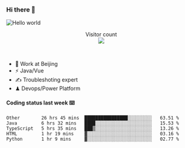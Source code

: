 ### Hi there 👋

<img src="https://raw.githubusercontent.com/sagar-viradiya/sagar-viradiya/master/resources/banner.png" alt="Hello world">
<p align="center"> 
  Visitor count<br/>
  <img src="https://profile-counter.glitch.me/youszoe/count.svg" />
</p>
<br/>

- 🍻 Work at Beijing 
- ⚡  Java/Vue
- ✍️  Troubleshoting expert
- ♟  Devops/Power Platform 

#### Coding status last week ⌨️

<!--START_SECTION:waka-->
```text
Other        26 hrs 45 mins  ████████████████░░░░░░░░░   63.51 % 
Java         6 hrs 32 mins   ████░░░░░░░░░░░░░░░░░░░░░   15.53 % 
TypeScript   5 hrs 35 mins   ███▒░░░░░░░░░░░░░░░░░░░░░   13.26 % 
HTML         1 hr 19 mins    ▓░░░░░░░░░░░░░░░░░░░░░░░░   03.16 % 
Python       1 hr 9 mins     ▓░░░░░░░░░░░░░░░░░░░░░░░░   02.77 % 
```
<!--END_SECTION:waka-->

<br/>
<center><img src="http://ghchart.rshah.org/409ba5/yousazoe" alt="" /></center>


